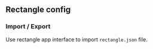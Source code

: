 ## Rectangle config

### Import / Export
Use rectangle app interface to import `rectangle.json` file.

